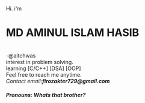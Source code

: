 <div style="background-image: url('https://raw.githubusercontent.com/aitchwas/-image/main/cover.png'); background-size: cover; background-position: center; padding: 20px;">
  Hi. i'm <b><h1>MD AMINUL ISLAM HASIB</h1><br></b>-@aitchwas
  <br>interest in problem solving.
  <br>learning [C/C++] [DSA] [OOP]
  <br>Feel free to reach me anytime.
  <br><i>Contact email:</i><i><b>firozakter729@gmail.com</b></i>
  <br><h5>Pronouns: Whats that brother?</h5>
  <Looking for something cool>
</div>
